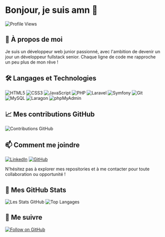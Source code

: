 # Bonjour, je suis amn 👋

![Profile Views](https://komarev.com/ghpvc/?username=amn93p&color=blue)

## 🚀 À propos de moi
Je suis un développeur web junior passionné, avec l'ambition de devenir un jour un développeur fullstack senior. Chaque ligne de code me rapproche un peu plus de mon rêve !

## 🛠️ Langages et Technologies
![HTML5](https://img.shields.io/badge/-HTML5-E34F26?style=flat-square&logo=html5&logoColor=white)
![CSS3](https://img.shields.io/badge/-CSS3-1572B6?style=flat-square&logo=css3)
![JavaScript](https://img.shields.io/badge/-JavaScript-F7DF1E?style=flat-square&logo=javascript&logoColor=black)
![PHP](https://img.shields.io/badge/-PHP-777BB4?style=flat-square&logo=php&logoColor=white)
![Laravel](https://img.shields.io/badge/-Laravel-FF2D20?style=flat-square&logo=laravel&logoColor=white)
![Symfony](https://img.shields.io/badge/-Symfony-000000?style=flat-square&logo=symfony&logoColor=white)
![Git](https://img.shields.io/badge/-Git-F05032?style=flat-square&logo=git&logoColor=white)
![MySQL](https://img.shields.io/badge/-MySQL-4479A1?style=flat-square&logo=mysql&logoColor=white)
![Laragon](https://img.shields.io/badge/Laragon-0E83CD?logo=laragon&logoColor=fff&style=flat)
![phpMyAdmin](https://img.shields.io/badge/phpMyAdmin-6C78AF?logo=phpmyadmin&logoColor=fff&style=flat)

## 📈 Mes contributions GitHub
![Contributions GitHub](https://raw.githubusercontent.com/amn93p/amn93p/output/github-contribution-grid-snake.svg)

## 📫 Comment me joindre
[![LinkedIn](https://img.shields.io/badge/-LinkedIn-blue?style=flat-square&logo=Linkedin&logoColor=white)](https://fr.linkedin.com/in/amine-ben-farhat-bb05a52b5)
[![GitHub](https://img.shields.io/badge/-GitHub-black?style=flat-square&logo=github&logoColor=white)](https://github.com/amn93p)

N'hésitez pas à explorer mes repositories et à me contacter pour toute collaboration ou opportunité !

## 🌟 Mes GitHub Stats
![Les Stats GitHub](https://github-readme-stats.vercel.app/api?username=amn93p&show_icons=true&hide_border=true&bg_color=FFFAF0&text_color=FFFAF0&icon_color=34D058&title_color=34D058)
![Top Langages](https://github-readme-stats.vercel.app/api/top-langs/?username=amn93p&layout=compact&hide_border=true&bg_color=00000000&title_color=34D058&text_color=FFFAF0)

## 🔔 Me suivre
[![Follow on GitHub](https://img.shields.io/github/followers/amn93p?label=Follow&style=social)](https://github.com/amn93p)
